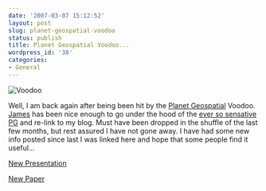 ```yaml
---
date: '2007-03-07 15:12:52'
layout: post
slug: planet-geospatial-voodoo
status: publish
title: Planet Geospatial Voodoo...
wordpress_id: '38'
categories:
- General
---
```


![Voodoo](http://media.reprojected.com/geoblog/wp-content/uploads/2007/03/voodoo.thumbnail.jpg)

Well, I am back again after being been hit by the [Planet Geospatial](http://www.planetgs.com/) Voodoo.  [James](http://www.spatiallyadjusted.com/) has been nice enough to go under the hood of the [ever so sensative PG](http://www.spatiallyadjusted.com/2007/02/15/planet-gs-down-but-there-is-good-news/) and re-link to my blog.  Must have been dropped in the shuffle of the last few months, but rest assured I have not gone away.  I have had some new info posted since last I was linked here and hope that some people find it useful...

[New Presentation](http://www.reprojected.com/presentations/)

[New Paper](http://www.reprojected.com/academic-papers/)

